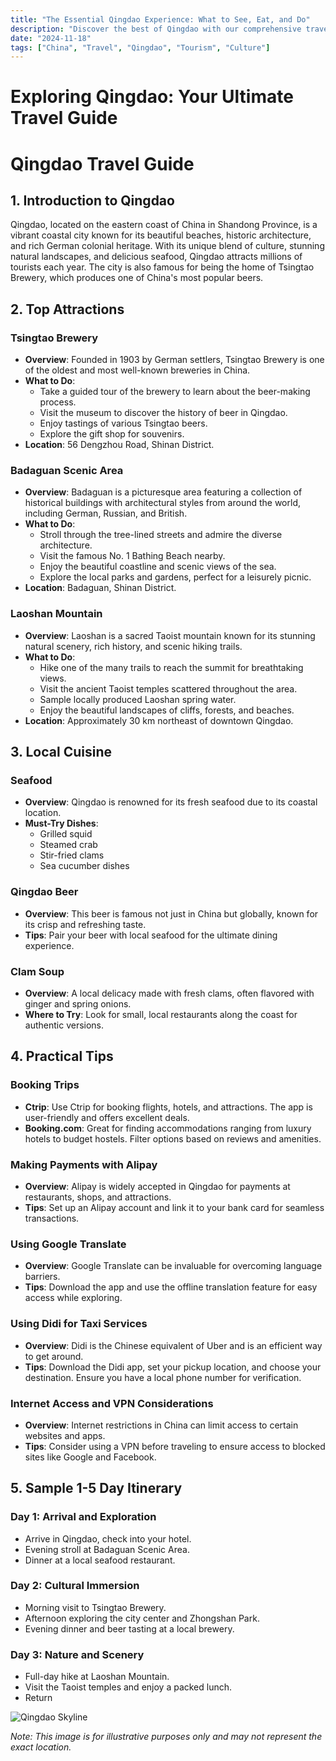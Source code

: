 ```yaml
---
title: "The Essential Qingdao Experience: What to See, Eat, and Do"
description: "Discover the best of Qingdao with our comprehensive travel guide. Explore top attractions, savor local cuisine, and get insider tips for an unforgettable Chinese adventure."
date: "2024-11-18"
tags: ["China", "Travel", "Qingdao", "Tourism", "Culture"]
---
```


# Exploring Qingdao: Your Ultimate Travel Guide

# Qingdao Travel Guide

## 1. Introduction to Qingdao
Qingdao, located on the eastern coast of China in Shandong Province, is a vibrant coastal city known for its beautiful beaches, historic architecture, and rich German colonial heritage. With its unique blend of culture, stunning natural landscapes, and delicious seafood, Qingdao attracts millions of tourists each year. The city is also famous for being the home of Tsingtao Brewery, which produces one of China's most popular beers.

## 2. Top Attractions

### Tsingtao Brewery
- **Overview**: Founded in 1903 by German settlers, Tsingtao Brewery is one of the oldest and most well-known breweries in China.
- **What to Do**:
  - Take a guided tour of the brewery to learn about the beer-making process.
  - Visit the museum to discover the history of beer in Qingdao.
  - Enjoy tastings of various Tsingtao beers.
  - Explore the gift shop for souvenirs.
- **Location**: 56 Dengzhou Road, Shinan District.

### Badaguan Scenic Area
- **Overview**: Badaguan is a picturesque area featuring a collection of historical buildings with architectural styles from around the world, including German, Russian, and British.
- **What to Do**:
  - Stroll through the tree-lined streets and admire the diverse architecture.
  - Visit the famous No. 1 Bathing Beach nearby.
  - Enjoy the beautiful coastline and scenic views of the sea.
  - Explore the local parks and gardens, perfect for a leisurely picnic.
- **Location**: Badaguan, Shinan District.

### Laoshan Mountain
- **Overview**: Laoshan is a sacred Taoist mountain known for its stunning natural scenery, rich history, and scenic hiking trails.
- **What to Do**:
  - Hike one of the many trails to reach the summit for breathtaking views.
  - Visit the ancient Taoist temples scattered throughout the area.
  - Sample locally produced Laoshan spring water.
  - Enjoy the beautiful landscapes of cliffs, forests, and beaches.
- **Location**: Approximately 30 km northeast of downtown Qingdao.

## 3. Local Cuisine
### Seafood
- **Overview**: Qingdao is renowned for its fresh seafood due to its coastal location.
- **Must-Try Dishes**:
  - Grilled squid
  - Steamed crab
  - Stir-fried clams
  - Sea cucumber dishes

### Qingdao Beer
- **Overview**: This beer is famous not just in China but globally, known for its crisp and refreshing taste.
- **Tips**: Pair your beer with local seafood for the ultimate dining experience.

### Clam Soup
- **Overview**: A local delicacy made with fresh clams, often flavored with ginger and spring onions.
- **Where to Try**: Look for small, local restaurants along the coast for authentic versions.

## 4. Practical Tips

### Booking Trips
- **Ctrip**: Use Ctrip for booking flights, hotels, and attractions. The app is user-friendly and offers excellent deals.
- **Booking.com**: Great for finding accommodations ranging from luxury hotels to budget hostels. Filter options based on reviews and amenities.

### Making Payments with Alipay
- **Overview**: Alipay is widely accepted in Qingdao for payments at restaurants, shops, and attractions.
- **Tips**: Set up an Alipay account and link it to your bank card for seamless transactions.

### Using Google Translate
- **Overview**: Google Translate can be invaluable for overcoming language barriers.
- **Tips**: Download the app and use the offline translation feature for easy access while exploring.

### Using Didi for Taxi Services
- **Overview**: Didi is the Chinese equivalent of Uber and is an efficient way to get around.
- **Tips**: Download the Didi app, set your pickup location, and choose your destination. Ensure you have a local phone number for verification.

### Internet Access and VPN Considerations
- **Overview**: Internet restrictions in China can limit access to certain websites and apps.
- **Tips**: Consider using a VPN before traveling to ensure access to blocked sites like Google and Facebook.

## 5. Sample 1-5 Day Itinerary

### Day 1: Arrival and Exploration
- Arrive in Qingdao, check into your hotel.
- Evening stroll at Badaguan Scenic Area.
- Dinner at a local seafood restaurant.

### Day 2: Cultural Immersion
- Morning visit to Tsingtao Brewery.
- Afternoon exploring the city center and Zhongshan Park.
- Evening dinner and beer tasting at a local brewery.

### Day 3: Nature and Scenery
- Full-day hike at Laoshan Mountain.
- Visit the Taoist temples and enjoy a packed lunch.
- Return

<img src="https://source.unsplash.com/1600x900/?Qingdao,cityscape" alt="Qingdao Skyline" loading="lazy">

*Note: This image is for illustrative purposes only and may not represent the exact location.*


